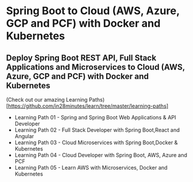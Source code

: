 # Spring Boot to Cloud (AWS, Azure, GCP and PCF) with Docker and Kubernetes

## Deploy Spring Boot REST API, Full Stack Applications and Microservices to Cloud (AWS, Azure, GCP and PCF) with Docker and Kubernetes

(Check out our amazing Learning Paths)[https://github.com/in28minutes/learn/tree/master/learning-paths]

- Learning Path 01 - Spring and Spring Boot Web Applications & API Developer
- Learning Path 02 - Full Stack Developer with Spring Boot,React and Angular
- Learning Path 03 - Cloud Microservices with Spring Boot,Docker & Kubernetes
- Learning Path 04 - Cloud Developer with Spring Boot, AWS, Azure and PCF
- Learning Path 05 - Learn AWS with Microservices, Docker and Kubernetes

